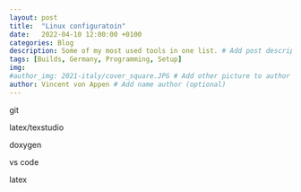 ```yaml
---
layout: post
title:  "Linux configuratoin"
date:   2022-04-10 12:00:00 +0100
categories: Blog
description: Some of my most used tools in one list. # Add post description 
tags: [Builds, Germany, Programming, Setup]
img: 
#author_img: 2021-italy/cover_square.JPG # Add other picture to author box
author: Vincent von Appen # Add name author (optional)
---
```



git

latex/texstudio

doxygen 

vs code

latex

